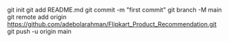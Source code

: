 git init
git add README.md
git commit -m "first commit"
git branch -M main
git remote add origin https://github.com/adebolarahman/Flipkart_Product_Recommendation.git
git push -u origin main